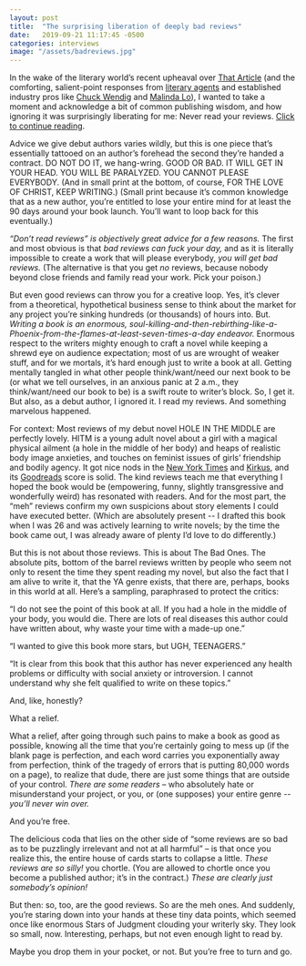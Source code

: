 ```yaml
---
layout: post
title:  "The surprising liberation of deeply bad reviews"
date:   2019-09-21 11:17:45 -0500
categories: interviews
image: "/assets/badreviews.jpg"
---
```


In the wake of the literary world’s recent upheaval over [That Article][badarticle] (and the comforting, salient-point responses from [literary agents][agents] and established industry pros like [Chuck Wendig][wendig] and [Malinda Lo][malo]), I wanted to take a moment and acknowledge a bit of common publishing wisdom, and how ignoring it was surprisingly liberating for me: Never read your reviews. [Click to continue reading][more].

Advice we give debut authors varies wildly, but this is one piece that’s essentially tattooed on an author’s forehead the second they’re handed a contract. DO NOT DO IT, we hang-wring. GOOD OR BAD. IT WILL GET IN YOUR HEAD. YOU WILL BE PARALYZED. YOU CANNOT PLEASE EVERYBODY. (And in small print at the bottom, of course, FOR THE LOVE OF CHRIST, KEEP WRITING.) (Small print because it’s common knowledge that as a new author, you’re entitled to lose your entire mind for at least the 90 days around your book launch. You’ll want to loop back for this eventually.)

*“Don’t read reviews” is objectively great advice for a few reasons.* 
The first and most obvious is that *bad reviews can fuck your day,* and as it is literally impossible to create a work that will please everybody, *you will get bad reviews.* (The alternative is that you get _no_ reviews, because nobody beyond close friends and family read your work. Pick your poison.)

But even good reviews can throw you for a creative loop. Yes, it’s clever from a theoretical, hypothetical business sense to think about the market for any project you’re sinking hundreds (or thousands) of hours into. But. *Writing a book is an enormous, soul-killing-and-then-rebirthing-like-a-Phoenix-from-the-flames-at-least-seven-times-a-day endeavor.* Enormous respect to the writers mighty enough to craft a novel while keeping a shrewd eye on audience expectation; most of us are wrought of weaker stuff, and for we mortals, it’s hard enough just to write a book at all. Getting mentally tangled in what other people think/want/need our next book to be (or what we tell ourselves, in an anxious panic at 2 a.m., they think/want/need our book to be) is a swift route to writer’s block.
So, I get it. But also, as a debut author, I ignored it. I read my reviews. And something marvelous happened.

For context: Most reviews of my debut novel HOLE IN THE MIDDLE are perfectly lovely. HITM is a young adult novel about a girl with a magical physical ailment (a hole in the middle of her body) and heaps of realistic body image anxieties, and touches on feminist issues of girls’ friendship and bodily agency. It got nice nods in the [New York Times][NYTlink] and [Kirkus][Kirkus], and its [Goodreads][goodreads] score is solid. The kind reviews teach me that everything I hoped the book would be (empowering, funny, slightly transgressive and wonderfully weird) has resonated with readers. And for the most part, the “meh” reviews confirm my own suspicions about story elements I could have executed better. (Which are absolutely present -- I drafted this book when I was 26 and was actively learning to write novels; by the time the book came out, I was already aware of plenty I’d love to do differently.)

But this is not about those reviews. This is about The Bad Ones. The absolute pits, bottom of the barrel reviews written by people who seem not only to resent the time they spent reading my novel, but also the fact that I am alive to write it, that the YA genre exists, that there are, perhaps, books in this world at all. Here’s a sampling, paraphrased to protect the critics:

“I do not see the point of this book at all. If you had a hole in the middle of your body, you would die. There are lots of real diseases this author could have written about, why waste your time with a made-up one.”

“I wanted to give this book more stars, but UGH, TEENAGERS.”

“It is clear from this book that this author has never experienced any health problems or difficulty with social anxiety or introversion. I cannot understand why she felt qualified to write on these topics.”

And, like, honestly? 

What a relief.

What a relief, after going through such pains to make a book as good as possible, knowing all the time that you’re certainly going to mess up (if the blank page is perfection, and each word carries you exponentially away from perfection, think of the tragedy of errors that is putting 80,000 words on a page), to realize that dude, there are just some things that are outside of your control. *There are some readers* – who absolutely hate or misunderstand your project, or you, or (one supposes) your entire genre -- *you’ll never win over.*

And you’re free.

The delicious coda that lies on the other side of “some reviews are so bad as to be puzzlingly irrelevant and not at all harmful” – is that once you realize this, the entire house of cards starts to collapse a little. _These reviews are so silly!_ you chortle. (You are allowed to chortle once you become a published author; it’s in the contract.) _These are clearly just somebody’s opinion!_ 

But then: so, too, are the good reviews. So are the meh ones. And suddenly, you’re staring down into your hands at these tiny data points, which seemed once like enormous Stars of Judgment clouding your writerly sky. They look so small, now. Interesting, perhaps, but not even enough light to read by. 

Maybe you drop them in your pocket, or not. But you’re free to turn and go. 

[goodreads]: https://www.goodreads.com/book/show/37792712-hole-in-the-middle

[NYTlink]: https://www.nytimes.com/2018/11/06/books/review/room-away-from-the-wolves-nova-ren-suma.html

[Kirkus]: https://www.kirkusreviews.com/book-reviews/kendra-fortmeyer/hole-in-the-middle/

[more]: http://kendrafortmeyer.com/interviews/2019/09/21/badreviews.html

[agents]: https://electricliterature.com/an-agent-explains-the-ins-and-outs-of-book-deals/

[badarticle]: https://forge.medium.com/how-to-lose-a-third-of-a-million-dollars-without-really-trying-d3c343675aca

[wendig]: http://terribleminds.com/ramble/2019/09/17/how-to-be-a-professional-author-and-not-die-screaming-and-starving-in-a-lightless-abyss/

[malo]: https://twitter.com/malindalo

